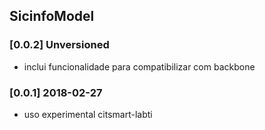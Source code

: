 ## SicinfoModel

### [0.0.2] Unversioned
- inclui funcionalidade para compatibilizar com backbone

### [0.0.1] 2018-02-27
- uso experimental citsmart-labti